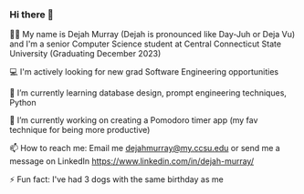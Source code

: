 ### Hi there 👋

:woman_student: My name is Dejah Murray (Dejah is pronounced like Day-Juh or Deja Vu) and I'm a senior Computer Science student at Central Connecticut State University (Graduating December 2023)  

:computer: I'm actively looking for new grad Software Engineering opportunities  

🌱  I’m currently learning database design, prompt engineering techniques, Python  

🔭  I’m currently working on creating a Pomodoro timer app (my fav technique for being more productive)  

📫  How to reach me: Email me dejahmurray@my.ccsu.edu or send me a message on LinkedIn https://www.linkedin.com/in/dejah-murray/  

⚡  Fun fact: I've had 3 dogs with the same birthday as me  


<!--
**djzm1956/djzm1956** is a ✨ _special_ ✨ repository because its `README.md` (this file) appears on your GitHub profile.

Here are some ideas to get you started:

- 🔭 I’m currently working on ...
- 🌱 I’m currently learning ...
- 👯 I’m looking to collaborate on ...
- 🤔 I’m looking for help with ...
- 💬 Ask me about ...
- 📫 How to reach me: ...
- 😄 Pronouns: ...
- ⚡ Fun fact: ...
-->
